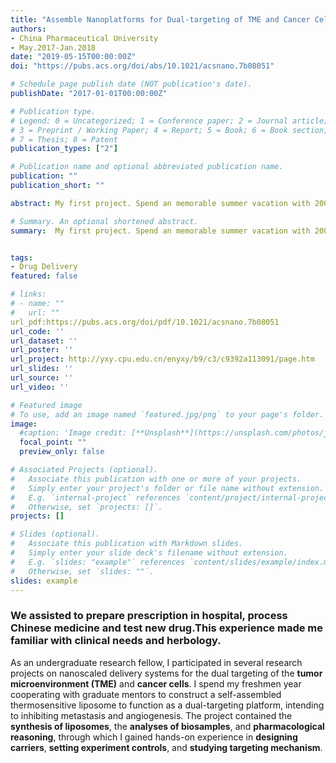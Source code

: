 ```yaml
---
title: "Assemble Nanoplatforms for Dual-targeting of TME and Cancer Cells."
authors:
- China Pharmaceutical University
- May.2017-Jan.2018
date: "2019-05-15T00:00:00Z"
doi: "https://pubs.acs.org/doi/abs/10.1021/acsnano.7b08051"

# Schedule page publish date (NOT publication's date).
publishDate: "2017-01-01T00:00:00Z"

# Publication type.
# Legend: 0 = Uncategorized; 1 = Conference paper; 2 = Journal article;
# 3 = Preprint / Working Paper; 4 = Report; 5 = Book; 6 = Book section;
# 7 = Thesis; 8 = Patent
publication_types: ["2"]

# Publication name and optional abbreviated publication name.
publication: ""
publication_short: ""

abstract: My first project. Spend an memorable summer vacation with 200 mice, administering drugs and measuring tumor size everyday.

# Summary. An optional shortened abstract.
summary:  My first project. Spend an memorable summer vacation with 200 mice, administering drugs and measuring tumor size everyday.


tags:
- Drug Delivery
featured: false

# links:
# - name: ""
#   url: ""
url_pdf:https://pubs.acs.org/doi/pdf/10.1021/acsnano.7b08051 
url_code: ''
url_dataset: ''
url_poster: ''
url_project: http://yxy.cpu.edu.cn/enyxy/b9/c3/c9392a113091/page.htm
url_slides: ''
url_source: ''
url_video: ''

# Featured image
# To use, add an image named `featured.jpg/png` to your page's folder. 
image:
  #caption: 'Image credit: [**Unsplash**](https://unsplash.com/photos/jdD8gXaTZsc)'
  focal_point: ""
  preview_only: false

# Associated Projects (optional).
#   Associate this publication with one or more of your projects.
#   Simply enter your project's folder or file name without extension.
#   E.g. `internal-project` references `content/project/internal-project/index.md`.
#   Otherwise, set `projects: []`.
projects: []

# Slides (optional).
#   Associate this publication with Markdown slides.
#   Simply enter your slide deck's filename without extension.
#   E.g. `slides: "example"` references `content/slides/example/index.md`.
#   Otherwise, set `slides: ""`.
slides: example
---
```

### We assisted to prepare prescription in hospital, process Chinese medicine and test new drug.This experience made me familiar with clinical needs and herbology.

As an undergraduate research fellow, I participated in several research projects on nanoscaled delivery systems for the dual targeting of the **tumor microenvironment (TME)** and **cancer cells**. I spend my freshmen year cooperating with graduate mentors to construct a self-assembled thermosensitive liposome to function as a dual-targeting platform, intending to inhibiting metastasis and angiogenesis. The project contained the **synthesis of liposomes**, the **analyses of biosamples**, and **pharmacological reasoning**, through which I gained hands-on experience in **designing carriers**, **setting experiment controls**, and **studying targeting mechanism**.
